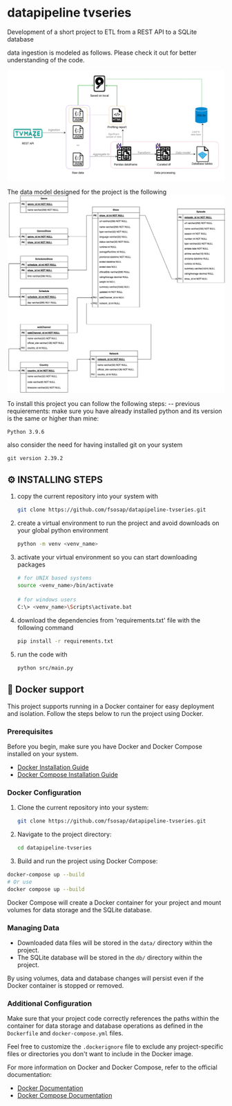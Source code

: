 # datapipeline tvseries

Development of a short project to ETL from a REST API to a SQLite database

data ingestion is modeled as follows. Please check it out for better understanding of the code.

![data pipeline design](model/pipeline_design.jpg)

The data model designed for the project is the following
![data model](model/datamodel_tvseries.jpg)

To install this project you can follow the following steps:
-- previous requierements:
make sure you have already installed python and its version is the same or higher than mine:

```text
Python 3.9.6
```

also consider the need for having installed git on your system

```text
git version 2.39.2
```

## ⚙️ INSTALLING STEPS

1. copy the current repository into your system with

    ```bash
    git clone https://github.com/fsosap/datapipeline-tvseries.git
    ```

2. create a virtual environment to run the project and avoid downloads on your global python environment

    ```bash
    python -m venv <venv_name>
    ```

3. activate your virtual environment so you can start downloading packages

    ```bash
    # for UNIX based systems
    source <venv_name>/bin/activate

    # for windows users
    C:\> <venv_name>\Scripts\activate.bat
    ```

4. download the dependencies from 'requirements.txt' file with the following command

    ```bash
    pip install -r requirements.txt
    ```

5. run the code with

    ```bash
    python src/main.py
    ```

## 🐋 Docker support

This project supports running in a Docker container for easy deployment and isolation. Follow the steps below to run the project using Docker.

### Prerequisites

Before you begin, make sure you have Docker and Docker Compose installed on your system.

- [Docker Installation Guide](https://docs.docker.com/get-docker/)
- [Docker Compose Installation Guide](https://docs.docker.com/compose/install/)

### Docker Configuration

1. Clone the current repository into your system:

    ```bash
    git clone https://github.com/fsosap/datapipeline-tvseries.git
    ```

2. Navigate to the project directory:

    ```bash
    cd datapipeline-tvseries
    ```

3. Build and run the project using Docker Compose:

```bash
docker-compose up --build
# Or use
docker compose up --build
```

Docker Compose will create a Docker container for your project and mount volumes for data storage and the SQLite database.

### Managing Data

- Downloaded data files will be stored in the `data/` directory within the project.
- The SQLite database will be stored in the `db/` directory within the project.

By using volumes, data and database changes will persist even if the Docker container is stopped or removed.

### Additional Configuration

Make sure that your project code correctly references the paths within the container for data storage and database operations as defined in the `Dockerfile` and `docker-compose.yml` files.

Feel free to customize the `.dockerignore` file to exclude any project-specific files or directories you don't want to include in the Docker image.

For more information on Docker and Docker Compose, refer to the official documentation:

- [Docker Documentation](https://docs.docker.com/)
- [Docker Compose Documentation](https://docs.docker.com/compose/)